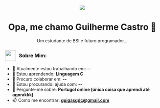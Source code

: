 
<p align="center">
  <img src="https://i.pinimg.com/originals/80/af/6e/80af6edf16a35a07954f516c219cefbf.gif" />
</p>

<h1 align="center">Opa, me chamo Guilherme Castro 👋</h1>

<p align="center">
  Um estudante de BSI e futuro programador... 
</p>

 
 <h3 style="display: flex; align-items: center;">
  <img src="https://imgs.search.brave.com/PD5rFU3m4TI6e1UFn5c4ak_BKaOGysQDXDwQHkMn7kM/rs:fit:860:0:0:0/g:ce/aHR0cHM6Ly9tZWRp/YS50ZW5vci5jb20v/OGpKR2NNazNERU1B/QUFBbS9nb3JpbGxh/ei0yZC53ZWJw" width="35" style="margin-right: 10px;" />
  Sobre Mim:
</h3>

- 🔭 Atualmente estou trabalhando em: **--**
- 🌱 Estou aprendendo: **Linguagem C**
- 👯 Procuro colaborar em: **--**
- 🤔 Estou procurando: ajuda com: **--**
- 💬 Pergunte-me sobre: **Portugol online (única coisa que aprendi até agorakkk)**
- 📫 Como me encontrar: **guigasgdc@gmail.com**


